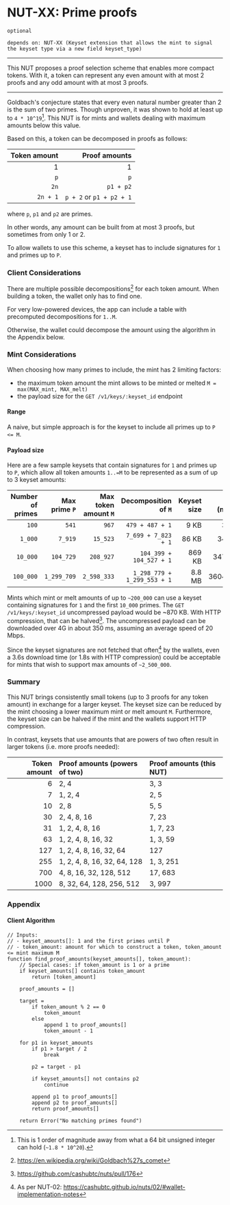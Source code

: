 # NUT-XX: Prime proofs

`optional`

`depends on: NUT-XX (Keyset extension that allows the mint to signal the keyset type via a new field keyset_type)`

---

This NUT proposes a proof selection scheme that enables more compact tokens. With it, a token can represent any even amount with at most 2 proofs and any odd amount with at most 3 proofs.

---

Goldbach's conjecture states that every even natural number greater than 2 is the sum of two primes. Though unproven, it was shown to hold at least up to `4 * 10^19`[^1]. This NUT is for mints and wallets dealing with maximum amounts below this value.

Based on this, a token can be decomposed in proofs as follows:

| Token amount |            Proof amounts |
|-------------:|-------------------------:|
|            1 |                        1 |
|          `p` |                      `p` |
|         `2n` |                `p1 + p2` |
|     `2n + 1` | `p + 2` or `p1 + p2 + 1` |

where `p`, `p1` and `p2` are primes.

In other words, any amount can be built from at most 3 proofs, but sometimes from only 1 or 2.

To allow wallets to use this scheme, a keyset has to include signatures for `1` and primes up to `P`.


### Client Considerations

There are multiple possible decompositions[^2] for each token amount. When building a token, the wallet only has to find one.

For very low-powered devices, the app can include a table with precomputed decompositions for `1..M`.

Otherwise, the wallet could decompose the amount using the algorithm in the Appendix below.


### Mint Considerations

When choosing how many primes to include, the mint has 2 limiting factors:

  - the maximum token amount the mint allows to be minted or melted `M = max(MAX_mint, MAX_melt)`
  - the payload size for the `GET /v1/keys/:keyset_id` endpoint


#### Range

A naive, but simple approach is for the keyset to include all primes up to `P <= M`.


#### Payload size

Here are a few sample keysets that contain signatures for `1` and primes up to `P`, which allow all token amounts `1..=M` to be represented as a sum of up to 3 keyset amounts:

| Number of primes | Max prime `P` | Max token amount `M` |        Decomposition of `M` | Keyset size | 4G (ms) |
|-----------------:|--------------:|---------------------:|----------------------------:|------------:|--------:|
|            `100` |         `541` |                `967` |             `479 + 487 + 1` |        9 KB |     3.6 |
|          `1_000` |       `7_919` |             `15_523` |         `7_699 + 7_823 + 1` |       86 KB |    34.4 |
|         `10_000` |     `104_729` |            `208_927` |     `104_399 + 104_527 + 1` |      869 KB |   347.6 |
|        `100_000` |   `1_299_709` |          `2_598_333` | `1_298_779 + 1_299_553 + 1` |      8.8 MB |  3604.5 |

Mints which mint or melt amounts of up to `~200_000` can use a keyset containing signatures for `1` and the first `10_000` primes. The `GET /v1/keys/:keyset_id` uncompressed payload would be ~870 KB. With HTTP compression, that can be halved[^3]. The uncompressed payload can be downloaded over 4G in about 350 ms, assuming an average speed of 20 Mbps.

Since the keyset signatures are not fetched that often[^4] by the wallets, even a 3.6s download time (or 1.8s with HTTP compression) could be acceptable for mints that wish to support max amounts of `~2_500_000`.


### Summary

This NUT brings consistently small tokens (up to 3 proofs for any token amount) in exchange for a larger keyset. The keyset size can be reduced by the mint choosing a lower maximum mint or melt amount `M`. Furthermore, the keyset size can be halved if the mint and the wallets support HTTP compression.

In contrast, keysets that use amounts that are powers of two often result in larger tokens (i.e. more proofs needed):

| Token amount | Proof amounts (powers of two) | Proof amounts (this NUT) |
|-------------:|:------------------------------|:-------------------------|
|            6 | 2, 4                          | 3, 3                     |
|            7 | 1, 2, 4                       | 2, 5                     |
|           10 | 2, 8                          | 5, 5                     |
|           30 | 2, 4, 8, 16                   | 7, 23                    |
|           31 | 1, 2, 4, 8, 16                | 1, 7, 23                 |
|           63 | 1, 2, 4, 8, 16, 32            | 1, 3, 59                 |
|          127 | 1, 2, 4, 8, 16, 32, 64        | 127                      |
|          255 | 1, 2, 4, 8, 16, 32, 64, 128   | 1, 3, 251                |
|          700 | 4, 8, 16, 32, 128, 512        | 17, 683                  |
|         1000 | 8, 32, 64, 128, 256, 512      | 3, 997                   |


### Appendix

#### Client Algorithm

```
// Inputs:
// - keyset_amounts[]: 1 and the first primes until P
// - token_amount: amount for which to construct a token, token_amount <= mint maximum M
function find_proof_amounts(keyset_amounts[], token_amount):
    // Special cases: if token_amount is 1 or a prime
    if keyset_amounts[] contains token_amount
        return [token_amount]
    
    proof_amounts = []
    
    target =
        if token_amount % 2 == 0
            token_amount
        else
            append 1 to proof_amounts[]
            token_amount - 1
        
    for p1 in keyset_amounts
        if p1 > target / 2
            break
            
        p2 = target - p1
        
        if keyset_amounts[] not contains p2
            continue
        
        append p1 to proof_amounts[]
        append p2 to proof_amounts[]
        return proof_amounts[]
        
    return Error("No matching primes found")
```


[^1]: This is 1 order of magnitude away from what a 64 bit unsigned integer can hold (`~1.8 * 10^20`).

[^2]: https://en.wikipedia.org/wiki/Goldbach%27s_comet

[^3]: https://github.com/cashubtc/nuts/pull/176

[^4]: As per NUT-02: https://cashubtc.github.io/nuts/02/#wallet-implementation-notes